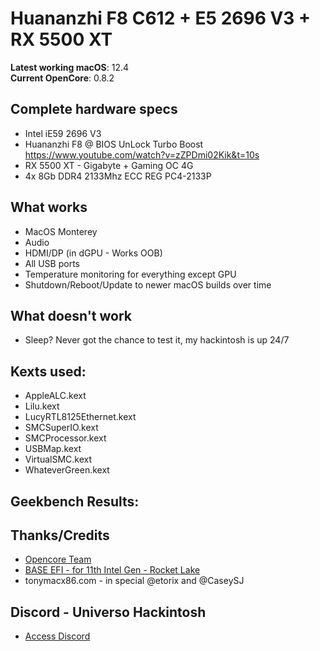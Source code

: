 # Huananzhi F8 C612 + E5 2696 V3 + RX 5500 XT 


**Latest working macOS**: 12.4
<br>
**Current OpenCore**: 0.8.2

## Complete hardware specs
- Intel iE59 2696 V3 
- Huananzhi F8 @ BIOS UnLock Turbo Boost https://www.youtube.com/watch?v=zZPDmi02Kik&t=10s
- RX 5500 XT - Gigabyte + Gaming OC 4G 
- 4x 8Gb DDR4 2133Mhz ECC REG PC4-2133P

## What works
- MacOS Monterey
- Audio
- HDMI/DP (in dGPU - Works OOB)
- All USB ports
- Temperature monitoring for everything except GPU
- Shutdown/Reboot/Update to newer macOS builds over time

## What doesn't work
- Sleep? Never got the chance to test it, my hackintosh is up 24/7

## Kexts used:
- AppleALC.kext
- Lilu.kext
- LucyRTL8125Ethernet.kext
- SMCSuperIO.kext
- SMCProcessor.kext
- USBMap.kext
- VirtualSMC.kext
- WhateverGreen.kext

## Geekbench Results:


## Thanks/Credits
- [Opencore Team](https://dortania.github.io/getting-started/)
- [BASE EFI - for 11th Intel Gen - Rocket Lake](https://github.com/luchina-gabriel/BASE-EFI-INTEL-DESKTOP-11THGEN-ROCKET-LAKE)
- tonymacx86.com - in special @etorix and @CaseySJ

## Discord - Universo Hackintosh
- [Access Discord](https://discord.universohackintosh.com.br)
